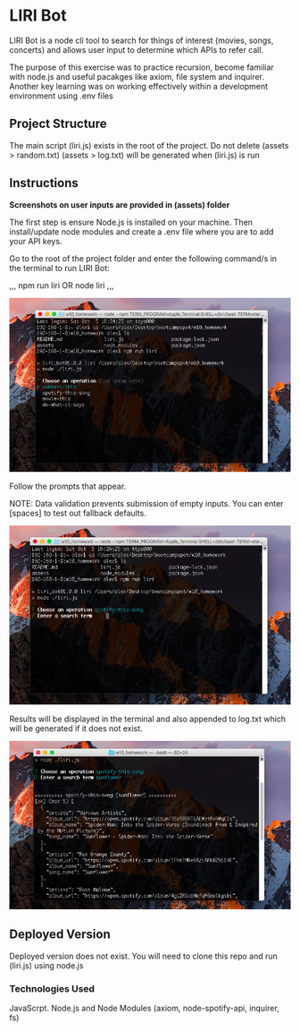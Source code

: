# LIRI Bot

LIRI Bot is a node cli tool to search for things of interest (movies, songs, concerts) and allows user input to determine which APIs to refer call.

The purpose of this exercise was to practice recursion, become familiar with node.js and useful pacakges like axiom, file system and inquirer. Another key learning was on working effectively within a development environment using .env files



## Project Structure

The main script (liri.js) exists in the root of the project.
Do not delete (assets > random.txt)
(assets > log.txt) will be generated when (liri.js) is run



## Instructions

**Screenshots on user inputs are provided in (assets) folder**

The first step is ensure Node.js is installed on your machine. Then install/update node modules and create a .env file where you are to add your API keys.

Go to the root of the project folder and enter the following command/s in the terminal to run LIRI Bot:

,,,
npm run liri OR node liri
,,,

![Image - Prompts](./assets/screenshots/step2_choose.png)

Follow the prompts that appear.

NOTE: Data validation prevents submission of empty inputs. You can enter [spaces] to test out fallback defaults.

![Image - Testing defaults](./assets/screenshots/step3_input_alt.png)

Results will be displayed in the terminal and also appended to log.txt which will be generated if it does not exist.

![Image - Results](./assets/screenshots/step4_result.png)


## Deployed Version

Deployed version does not exist. You will need to clone this repo and run (liri.js) using node.js



### Technologies Used

JavaScrpt. Node.js and Node Modules (axiom, node-spotify-api, inquirer, fs)

